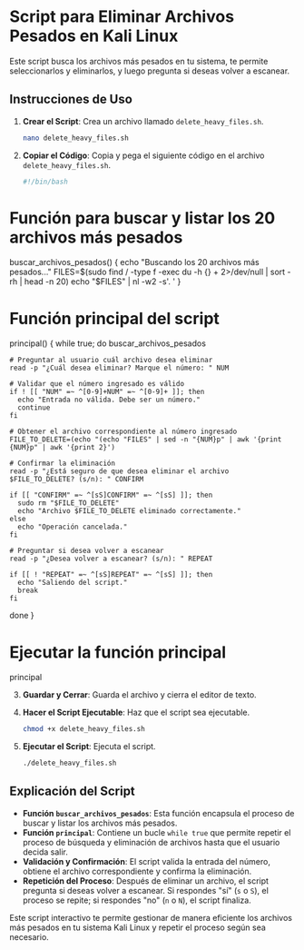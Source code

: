 # Script para Eliminar Archivos Pesados en Kali Linux

Este script busca los archivos más pesados en tu sistema, te permite seleccionarlos y eliminarlos, y luego pregunta si deseas volver a escanear.

## Instrucciones de Uso

1. **Crear el Script**: Crea un archivo llamado `delete_heavy_files.sh`.

    ```sh
    nano delete_heavy_files.sh
    ```

2. **Copiar el Código**: Copia y pega el siguiente código en el archivo `delete_heavy_files.sh`.

    ```bash
   #!/bin/bash

# Función para buscar y listar los 20 archivos más pesados
buscar_archivos_pesados() {
  echo "Buscando los 20 archivos más pesados..."
  FILES=$(sudo find / -type f -exec du -h {} + 2>/dev/null | sort -rh | head -n 20)
  echo "$FILES" | nl -w2 -s'. '
}

# Función principal del script
principal() {
  while true; do
    buscar_archivos_pesados
    
    # Preguntar al usuario cuál archivo desea eliminar
    read -p "¿Cuál desea eliminar? Marque el número: " NUM

    # Validar que el número ingresado es válido
    if ! [[ "NUM" =~ ^[0-9]+NUM" =~ ^[0-9]+ ]]; then
      echo "Entrada no válida. Debe ser un número."
      continue
    fi

    # Obtener el archivo correspondiente al número ingresado
    FILE_TO_DELETE=(echo "(echo "FILES" | sed -n "{NUM}p" | awk '{print {NUM}p" | awk '{print 2}')

    # Confirmar la eliminación
    read -p "¿Está seguro de que desea eliminar el archivo $FILE_TO_DELETE? (s/n): " CONFIRM

    if [[ "CONFIRM" =~ ^[sS]CONFIRM" =~ ^[sS] ]]; then
      sudo rm "$FILE_TO_DELETE"
      echo "Archivo $FILE_TO_DELETE eliminado correctamente."
    else
      echo "Operación cancelada."
    fi

    # Preguntar si desea volver a escanear
    read -p "¿Desea volver a escanear? (s/n): " REPEAT

    if [[ ! "REPEAT" =~ ^[sS]REPEAT" =~ ^[sS] ]]; then
      echo "Saliendo del script."
      break
    fi
  done
}

# Ejecutar la función principal
principal


3. **Guardar y Cerrar**: Guarda el archivo y cierra el editor de texto.

4. **Hacer el Script Ejecutable**: Haz que el script sea ejecutable.

    ```sh
    chmod +x delete_heavy_files.sh
    ```

5. **Ejecutar el Script**: Ejecuta el script.

    ```sh
    ./delete_heavy_files.sh
    ```

## Explicación del Script

- **Función `buscar_archivos_pesados`**: Esta función encapsula el proceso de buscar y listar los archivos más pesados.
- **Función `principal`**: Contiene un bucle `while true` que permite repetir el proceso de búsqueda y eliminación de archivos hasta que el usuario decida salir.
- **Validación y Confirmación**: El script valida la entrada del número, obtiene el archivo correspondiente y confirma la eliminación.
- **Repetición del Proceso**: Después de eliminar un archivo, el script pregunta si deseas volver a escanear. Si respondes "sí" (`s` o `S`), el proceso se repite; si respondes "no" (`n` o `N`), el script finaliza.

Este script interactivo te permite gestionar de manera eficiente los archivos más pesados en tu sistema Kali Linux y repetir el proceso según sea necesario.

